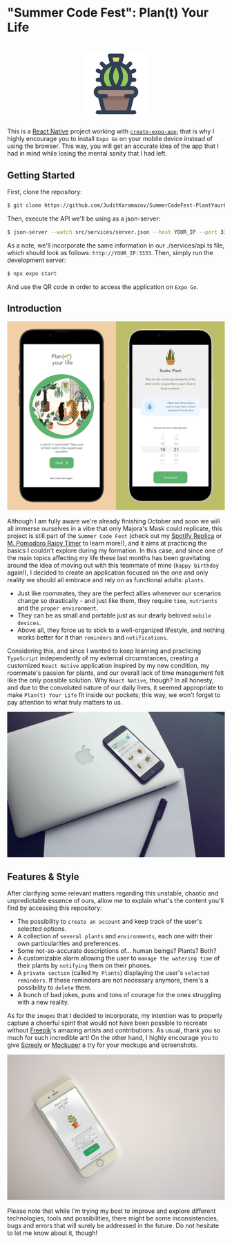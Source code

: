 # "Summer Code Fest": Plan(t) Your Life

<h1 align="center">
  <img src="https://github.com/JuditKaramazov/SummerCodeFest-PlantYourLife/blob/b82273aab068e0427c8598cbb5ae81213502019f/assets/favicon.png" width="150" height="150" alt="Cactus visual asset">
</h1>

This is a [React Native](https://reactnative.dev/) project working with [`create-expo-app`](https://expo.dev/); that is why I highly encourage you to install `Expo Go` on your mobile device instead of using the browser. This way, you will get an accurate idea of the app that I had in mind while losing the mental sanity that I had left.

## Getting Started

First, clone the repository:

```bash
$ git clone https://github.com/JuditKaramazov/SummerCodeFest-PlantYourLife.git
```

Then, execute the API we'll be using as a json-server:

```bash
$ json-server --watch src/services/server.json --host YOUR_IP --port 3333
```

As a note, we'll incorporate the same information in our ./services/api.ts file, which should look as follows: `http://YOUR_IP:3333`. Then, simply run the development server:

```bash
$ npx expo start
```

And use the QR code in order to access the application on `Expo Go`.

## Introduction

![Alt text](https://github.com/JuditKaramazov/SummerCodeFest-PlantYourLife/blob/b82273aab068e0427c8598cbb5ae81213502019f/assets/Screenshot-01.png)

Although I am fully aware we're already finishing October and soon we will all immerse ourselves in a vibe that only Majora's Mask could replicate, this project is still part of the `Summer Code Fest` (check out my [Spotify Replica](https://github.com/JuditKaramazov/SummerCodeFest-Spotify) or [M. Pomodoro Rajoy Timer](https://github.com/JuditKaramazov/SummerCodeFest-M.Pomodoro-Rajoy) to learn more!), and it aims at practicing the basics I couldn't explore during my formation. In this case, and since one of the main topics affecting my life these last months has been gravitating around the idea of moving out with this teammate of mine (`happy birthday` again!), I decided to create an application focused on the one and only reality we should all embrace and rely on as functional adults: `plants`.

- Just like roommates, they are the perfect allies whenever our scenarios change so drastically - and just like them, they require `time`, `nutrients` and the `proper environment`.
- They can be as small and portable just as our dearly beloved `mobile devices`.
- Above all, they force us to stick to a well-organized lifestyle, and nothing works better for it than `reminders` and `notifications`.

Considering this, and since I wanted to keep learning and practicing `TypeScript` independently of my external circumstances, creating a customized `React Native` application inspired by my new condition, my roommate's passion for plants, and our overall lack of time management felt like the only possible solution. Why `React Native`, though? In all honesty, and due to the convoluted nature of our daily lives, it seemed appropriate to make `Plan(t) Your Life` fit inside our pockets; this way, we won't forget to pay attention to what truly matters to us.


![Alt text](https://github.com/JuditKaramazov/SummerCodeFest-PlantYourLife/blob/b82273aab068e0427c8598cbb5ae81213502019f/assets/Screenshot-02.png)

## Features & Style

After clarifying some relevant matters regarding this unstable, chaotic and unpredictable essence of ours, allow me to explain what's the content you'll find by accessing this repository:

- The possibility to `create an account` and keep track of the user's selected options.
- A collection of `several plants` and `environments`, each one with their own particularities and preferences.
- Some not-so-accurate descriptions of... human beings? Plants? Both?
- A customizable alarm allowing the user to `manage the watering time` of their plants by `notifying` them on their phones.
- A `private section` (called `My Plants`) displaying the user's `selected reminders`. If these reminders are not necessary anymore, there's a possibility to `delete` them.
- A bunch of bad jokes, puns and tons of courage for the ones struggling with a new reality.

As for the `images` that I decided to incorporate, my intention was to properly capture a cheerful spirit that would not have been possible to recreate without [Freepik](https://www.freepik.com/)'s amazing artists and contributions. As usual, thank you so much for such incredible art!
On the other hand, I highly encourage you to give [Screely](https://screely.com/) or [Mockuper](https://mockuper.net/generator) a try for your mockups and screenshots.

<p align="center">
  <img src="https://github.com/JuditKaramazov/SummerCodeFest-PlantYourLife/blob/b82273aab068e0427c8598cbb5ae81213502019f/assets/Screenshot-03.png" alt="Screenshot 3">
</p>

Please note that while I'm trying my best to improve and explore different technologies, tools and possibilities, there might be some inconsistencies, bugs and errors that will surely be addressed in the future.
Do not hesitate to let me know about it, though!
